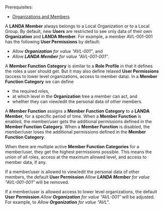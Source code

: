 Prerequisites:

- [Organizations and Members](organizations-and-members.md)

A **LANDA Member** always belongs to a Local Organization or to a Local Group. By default, new **Users** are restricted to see only data of their own **Organization** and **LANDA Member**. For example, a member AVL-001-001 has the following **User Permissions** by default:

- _Allow **Organization** for value "AVL-001"_, and
- _Allow **LANDA Member** for value "AVL-001-001"_.

A **Member Function Category** is similar to a **Role Profile** in that it defines the roles a user should get. But it may also define relaxed **User Permissions** (access to lower level organizations, access to member data). In a **Member Function Category** we can define

- the required roles,
- at which level in the **Organization** tree a member can act, and
- whether they can view/edit the personal data of other members.

A **Member Function** assigns a **Member Function Category** to a **LANDA Member**, for a specific period of time. When a **Member Function** is enabled, the member/user gets the additional permissions defined in the **Member Function Category**. When a **Member Function** is disabled, the member/user loses the additional permissions defined in the **Member Function Category**.

When there are multiple active **Member Function Categories** for a member/user, they get the highest permissions possible. This means the union of all roles, access at the maximum allowed level, and access to member data, if any.

If a member/user is allowed to view/edit the personal data of other members, the default **User Permission** _Allow **LANDA Member** for value "AVL-001-001"_ will be removed.

If a member/user is allowed access to lower level organizations, the default **User Permission** _Allow **Organization** for value "AVL-001"_ will be adjusted. For example, to _Allow **Organization** for value "AVL"_.
